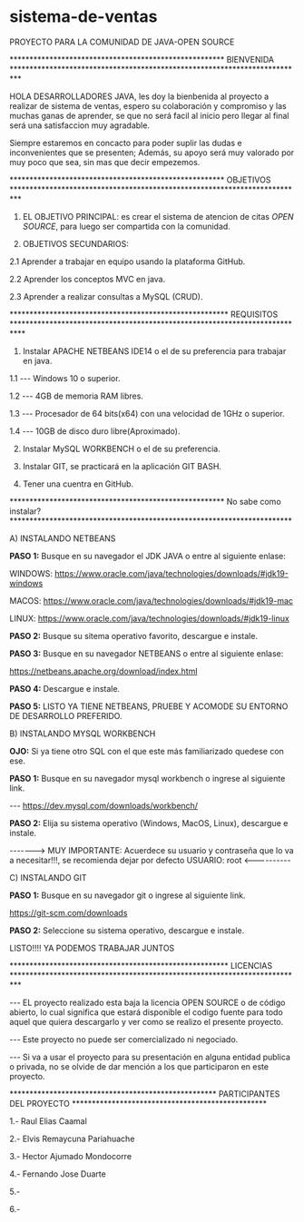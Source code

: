 # sistema-de-ventas
PROYECTO PARA LA COMUNIDAD DE JAVA-OPEN SOURCE




******************************************************            BIENVENIDA              **************************************************************************



HOLA DESARROLLADORES JAVA, les doy la bienbenida al proyecto a realizar de sistema de ventas, espero su colaboración y compromiso y las muchas ganas de aprender, se que no será facil al inicio pero llegar al final será una satisfaccion muy agradable.

Siempre estaremos en concacto para poder suplir las dudas e inconvenientes que se presenten; Además, su apoyo será muy valorado por muy poco que sea, sin mas que decir empezemos.






******************************************************             OBJETIVOS              **************************************************************************




1. EL OBJETIVO PRINCIPAL: es crear el sistema de atencion de citas *OPEN SOURCE*, para luego ser compartida con la comunidad.

2. OBJETIVOS SECUNDARIOS: 

2.1 Aprender a trabajar en equipo usando la plataforma GitHub.

2.2 Aprender los conceptos MVC en java.

2.3 Aprender a realizar consultas a MySQL (CRUD).






*******************************************************          REQUISITOS              ***************************************************************************




1. Instalar APACHE NETBEANS IDE14 o el de su preferencia para trabajar en java.

 1.1 --- Windows 10 o superior.

 1.2 --- 4GB de memoria RAM libres.

 1.3 --- Procesador de 64 bits(x64) con una velocidad de 1GHz o superior.

 1.4 --- 10GB de disco duro libre(Aproximado).


2. Instalar MySQL WORKBENCH o el de su preferencia.

3. Instalar GIT, se practicará en la aplicación GIT BASH.

4. Tener una cuentra en GitHub.





******************************************************       No sabe como instalar?       ***********************************************************************




A) INSTALANDO NETBEANS

**PASO 1:** Busque en su navegador el JDK JAVA o entre al siguiente enlase: 

 WINDOWS:  https://www.oracle.com/java/technologies/downloads/#jdk19-windows

 MACOS:   https://www.oracle.com/java/technologies/downloads/#jdk19-mac

 LINUX:   https://www.oracle.com/java/technologies/downloads/#jdk19-linux

**PASO 2:** Busque su sitema operativo favorito, descargue e instale.

**PASO 3:** Busque en su navegador NETBEANS o entre al siguiente enlase: 

 https://netbeans.apache.org/download/index.html

**PASO 4:** Descargue e instale.

**PASO 5:** LISTO YA TIENE NETBEANS, PRUEBE Y ACOMODE SU ENTORNO DE DESARROLLO PREFERIDO.



B) INSTALANDO MYSQL WORKBENCH

**OJO:** Si ya tiene otro SQL con el que este más familiarizado quedese con ese.


**PASO 1:** Busque en su navegador mysql workbench o ingrese al siguiente link.

 --- https://dev.mysql.com/downloads/workbench/

**PASO 2:** Elija su sistema operativo (Windows, MacOS, Linux), descargue e instale.

-------> MUY IMPORTANTE: Acuerdece su usuario y contraseña que lo va a necesitar!!!, se recomienda dejar por defecto USUARIO: root <----------

C) INSTALANDO GIT

**PASO 1:** Busque en su navegador git o ingrese al siguiente link.

https://git-scm.com/downloads

**PASO 2:** Seleccione su sistema operativo, descargue e instale.

LISTO!!!! YA PODEMOS TRABAJAR JUNTOS




*******************************************************         LICENCIAS             **************************************************************************



--- EL proyecto realizado esta baja la licencia OPEN SOURCE o de código abierto, lo cual significa que estará disponible el codigo fuente para todo aquel que quiera descargarlo y ver como se realizo el presente proyecto. 

--- Este proyecto no puede ser comercializado ni negociado.

--- Si va a usar el proyecto para su presentación en alguna entidad publica o privada, no se olvide de dar mención a los que participaron en este proyecto.





****************************************************   PARTICIPANTES DEL PROYECTO   *************************************************

1.- Raul Elias Caamal

2.- Elvis Remaycuna Pariahuache

3.- Hector Ajumado Mondocorre

4.- Fernando Jose Duarte

5.- 

6.-
